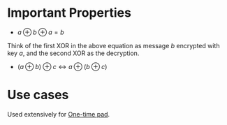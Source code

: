 # Important Properties

- $a \oplus b \oplus a = b$

Think of the first XOR in the above equation as message $b$ encrypted with key $a$, and the second XOR as the decryption.

- $(a \oplus b) \oplus c \leftrightarrow a \oplus (b \oplus c)$

# Use cases

Used extensively for [One-time pad](One-time%20pad.md).